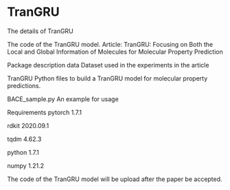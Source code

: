 # TranGRU
The details of TranGRU

The code of the TranGRU model. Article: TranGRU: Focusing on Both the Local and Global Information of Molecules for Molecular Property Prediction

Package description data Dataset used in the experiments in the article

TranGRU Python files to build a TranGRU model for molecular property predictions.

BACE_sample.py An example for usage

Requirements
pytorch 1.7.1

rdkit 2020.09.1

tqdm 4.62.3

python 1.7.1

numpy 1.21.2

The code of the TranGRU model will be upload after the paper be accepted.
